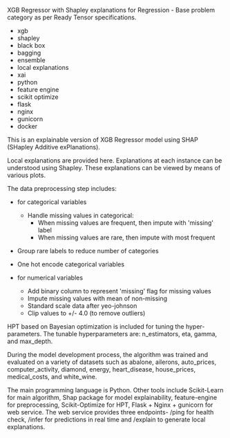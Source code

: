 XGB Regressor with Shapley explanations for Regression - Base problem category as per Ready Tensor specifications.

- xgb
- shapley
- black box
- bagging
- ensemble
- local explanations
- xai
- python
- feature engine
- scikit optimize
- flask
- nginx
- gunicorn
- docker

This is an explainable version of XGB Regressor model using SHAP (SHapley Additive exPlanations).

Local explanations are provided here. Explanations at each instance can be understood using Shapley. These explanations can be viewed by means of various plots.

The data preprocessing step includes:

- for categorical variables
  - Handle missing values in categorical:
    - When missing values are frequent, then impute with 'missing' label
    - When missing values are rare, then impute with most frequent
- Group rare labels to reduce number of categories
- One hot encode categorical variables

- for numerical variables

  - Add binary column to represent 'missing' flag for missing values
  - Impute missing values with mean of non-missing
  - Standard scale data after yeo-johnson
  - Clip values to +/- 4.0 (to remove outliers)

HPT based on Bayesian optimization is included for tuning the hyper-parameters. The tunable hyperparameters are: n_estimators, eta, gamma, and max_depth.

During the model development process, the algorithm was trained and evaluated on a variety of datasets such as abalone, ailerons, auto_prices, computer_activity, diamond, energy, heart_disease, house_prices, medical_costs, and white_wine.

The main programming language is Python. Other tools include Scikit-Learn for main algorithm, Shap package for model explainability, feature-engine for preprocessing, Scikit-Optimize for HPT, Flask + Nginx + gunicorn for web service. The web service provides three endpoints- /ping for health check, /infer for predictions in real time and /explain to generate local explanations.
